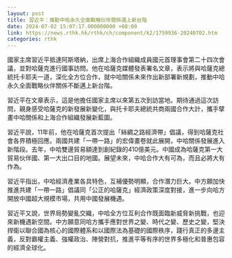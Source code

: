 ```yaml
---
layout: post
title: 習近平：推動中哈永久全面戰略伙伴關係邁上新台階
date: 2024-07-02 15:07:17.000000000 +08:00
link: https://news.rthk.hk/rthk/ch/component/k2/1759936-20240702.htm
categories: rthk
---
```


國家主席習近平抵達阿斯塔納，出席上海合作組織成員國元首理事會第二十四次會議，並對哈薩克進行國事訪問。他在哈薩克媒體發表署名文章，表示將與哈薩克總統托卡耶夫一道，深化全方位合作，就中哈關係未來作出新部署新規劃，推動中哈永久全面戰略伙伴關係不斷邁上新台階。

習近平在文章表示，這是他擔任國家主席以來第五次到訪當地。期待通過這次訪問，親身感受哈薩克的新發展新變化，與托卡耶夫總統共商兩國合作大計，攜手擘畫中哈關係和上海合作組織發展新藍圖。

習近平說，11年前，他在哈薩克首次提出「絲綢之路經濟帶」倡議，得到哈薩克社會各界積極回應。兩國共建「一帶一路」的宏偉畫卷就此展開，中哈關係發展進入新階段。去年，中哈雙邊貿易額達到創紀錄的410億美元。中國成為哈薩克第一大貿易伙伴國、第一大出口目的地國。展望未來，中哈合作大有可為，而且必將大有作為。

習近平指出，中哈經濟產業各具特色，互補優勢明顯，合作潛力巨大。中方願加快推進共建「一帶一路」倡議同「公正的哈薩克」經濟政策深度對接，進一步向哈方開放中國超大規模市場，共用中國發展機遇。

習近平又說，世界局勢變亂交織，中哈全方位互利合作既面臨新威脅新挑戰，也迎來新機遇新空間。中方願意同哈方攜手應對世界之變、時代之變、歷史之變，堅決捍衛以聯合國為核心的國際體系和以國際法為基礎的國際秩序，踐行真正的多邊主義，反對霸權主義、強權政治、陣營對抗，推進平等有序的世界多極化和普惠包容的經濟全球化。
